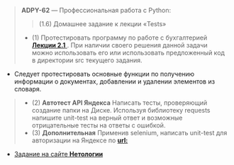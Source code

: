 > **ADPY-62** — Профессиональная работа с Python: 
>>    (1.6) Домашнее задание к лекции 
>     «Tests»
> *    (1) Протестировать программу по работе с бухгалтерией [ **Лекции 2.1** ](https://github.com/netology-code/py-homework-basic/tree/master/2.1.functions). При наличии своего решения данной задачи можно использовать его или использовать предложенный код в директории src текущего задания.
*   Следует протестировать основные функции по получению информации о документах, добавлении и удалении элементов из словаря.
> *    (2) **Автотест API Яндекса** Написать тесты, проверяющий создание папки на Диске.
Используя библиотеку requests напишите unit-test на верный ответ и возможные отрицательные тесты на ответы с ошибкой.
> *    (3) **Дополнительная** Применив selenium, написать unit-test для авторизации на Яндексе по [ **url:** ](https://passport.yandex.ru/auth/)
*    [Задание на сайте **Нетологии**](https://github.com/kievsan/py-homeworks-advanced/tree/master/4.Tests)